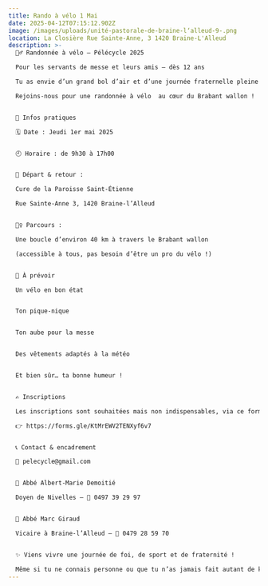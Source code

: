 ```yaml
---
title: Rando à vélo 1 Mai
date: 2025-04-12T07:15:12.902Z
image: /images/uploads/unité-pastorale-de-braine-l‘alleud-9-.png
location: La Closière Rue Sainte-Anne, 3 1420 Braine-L'Alleud
description: >-
  🚴‍♂️ Randonnée à vélo – Pélécycle 2025

  Pour les servants de messe et leurs amis – dès 12 ans

  Tu as envie d’un grand bol d’air et d’une journée fraternelle pleine de bonne humeur ?

  Rejoins-nous pour une randonnée à vélo  au cœur du Brabant wallon !


  📅 Infos pratiques

  🗓 Date : Jeudi 1er mai 2025


  🕘 Horaire : de 9h30 à 17h00


  📍 Départ & retour :

  Cure de la Paroisse Saint-Étienne

  Rue Sainte-Anne 3, 1420 Braine-l’Alleud


  🚴‍♀️ Parcours :

  Une boucle d’environ 40 km à travers le Brabant wallon

  (accessible à tous, pas besoin d’être un pro du vélo !)


  🧳 À prévoir

  Un vélo en bon état


  Ton pique-nique


  Ton aube pour la messe


  Des vêtements adaptés à la météo


  Et bien sûr… ta bonne humeur !


  ✍️ Inscriptions

  Les inscriptions sont souhaitées mais non indispensables, via ce formulaire :

  👉 https://forms.gle/KtMrEWV2TENXyf6v7


  📞 Contact & encadrement

  📧 pelecycle@gmail.com


  👤 Abbé Albert-Marie Demoitié

  Doyen de Nivelles – 📱 0497 39 29 97


  👤 Abbé Marc Giraud

  Vicaire à Braine-l’Alleud – 📱 0479 28 59 70


  ✨ Viens vivre une journée de foi, de sport et de fraternité !

  Même si tu ne connais personne ou que tu n’as jamais fait autant de kilomètres à vélo : lance-toi, tu ne le regretteras pas !
---
```

